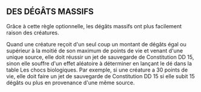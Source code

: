 ## DES DÉGÂTS MASSIFS


Grâce à cette règle optionnelle, les dégâts massifs ont plus
facilement raison des créatures.

Quand une créature reçoit d'un seul coup un montant
de dégâts égal ou supérieur à la moitié de son maximum
de points de vie et venant d'une unique source, elle doit
réussir un jet de sauvegarde de Constitution DD 15, sinon
elle souffre d'un effet aléatoire à déterminer en lançant
le dé dans la table Les chocs biologiques. Par exemple,
si une créature a 30 points de vie, elle doit faire un jet de
sauvegarde de Constitution DD 15 si elle subit 15 dégâts ou
plus en provenance d'une même source.
